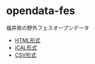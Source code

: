 # opendata-fes

福井県の野外フェスオープンデータ

- [HTML形式](https://code4fukui.github.io/opendata-fes/)
- [iCAL形式](https://code4fukui.github.io/opendata-fes/fes-fukui.ics)
- [CSV形式](https://code4fukui.github.io/opendata-fes/fes-fukui.csv)
